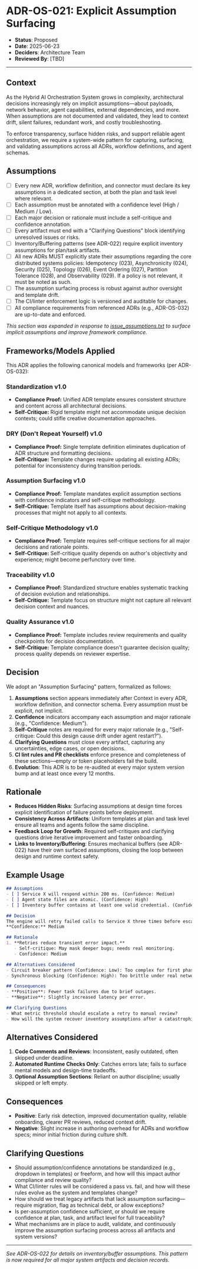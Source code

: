 # ADR-OS-021: Explicit Assumption Surfacing

* **Status**: Proposed
* **Date**: 2025-06-23
* **Deciders**: Architecture Team
* **Reviewed By**: \[TBD]

---

## Context

As the Hybrid AI Orchestration System grows in complexity, architectural decisions increasingly rely on implicit assumptions—about payloads, network behavior, agent capabilities, external dependencies, and more. When assumptions are not documented and validated, they lead to context drift, silent failures, redundant work, and costly troubleshooting.

To enforce transparency, surface hidden risks, and support reliable agent orchestration, we require a system-wide pattern for capturing, surfacing, and validating assumptions across all ADRs, workflow definitions, and agent schemas.

## Assumptions

* [ ] Every new ADR, workflow definition, and connector must declare its key assumptions in a dedicated section, at both the plan and task level where relevant.
* [ ] Each assumption must be annotated with a confidence level (High / Medium / Low).
* [ ] Each major decision or rationale must include a self-critique and confidence annotation.
* [ ] Every artifact must end with a "Clarifying Questions" block identifying unresolved issues or risks.
* [ ] Inventory/Buffering patterns (see ADR-022) require explicit inventory assumptions for plan/task artifacts.
* [ ] All new ADRs MUST explicitly state their assumptions regarding the core distributed systems policies: Idempotency (023), Asynchronicity (024), Security (025), Topology (026), Event Ordering (027), Partition Tolerance (028), and Observability (029). If a policy is not relevant, it must be noted as such.
* [ ] The assumption surfacing process is robust against author oversight and template drift.
* [ ] The CI/linter enforcement logic is versioned and auditable for changes.
* [ ] All compliance requirements from referenced ADRs (e.g., ADR-OS-032) are up-to-date and enforced.

_This section was expanded in response to [issue_assumptions.txt](../../issues/issue_assumptions.txt) to surface implicit assumptions and improve framework compliance._

## Frameworks/Models Applied

This ADR applies the following canonical models and frameworks (per ADR-OS-032):

### Standardization v1.0
- **Compliance Proof:** Unified ADR template ensures consistent structure and content across all architectural decisions.
- **Self-Critique:** Rigid template might not accommodate unique decision contexts; could stifle creative documentation approaches.

### DRY (Don't Repeat Yourself) v1.0
- **Compliance Proof:** Single template definition eliminates duplication of ADR structure and formatting decisions.
- **Self-Critique:** Template changes require updating all existing ADRs; potential for inconsistency during transition periods.

### Assumption Surfacing v1.0
- **Compliance Proof:** Template mandates explicit assumption sections with confidence indicators and self-critique methodology.
- **Self-Critique:** Template itself has assumptions about decision-making processes that might not apply to all contexts.

### Self-Critique Methodology v1.0
- **Compliance Proof:** Template requires self-critique sections for all major decisions and rationale points.
- **Self-Critique:** Self-critique quality depends on author's objectivity and experience; might become perfunctory over time.

### Traceability v1.0
- **Compliance Proof:** Standardized structure enables systematic tracking of decision evolution and relationships.
- **Self-Critique:** Template focus on structure might not capture all relevant decision context and nuances.

### Quality Assurance v1.0
- **Compliance Proof:** Template includes review requirements and quality checkpoints for decision documentation.
- **Self-Critique:** Template compliance doesn't guarantee decision quality; process quality depends on reviewer expertise.

## Decision

We adopt an "Assumption Surfacing" pattern, formalized as follows:

1. **Assumptions** section appears immediately after Context in every ADR, workflow definition, and connector schema. Every assumption must be explicit, not implicit.
2. **Confidence** indicators accompany each assumption and major rationale (e.g., "Confidence: Medium").
3. **Self-Critique** notes are required for every major rationale (e.g., "Self-critique: Could this design cause drift under agent restart?").
4. **Clarifying Questions** must close every artifact, capturing any uncertainties, edge cases, or open decisions.
5. **CI lint rules and PR checklists** enforce presence and completeness of these sections—empty or token placeholders fail the build.
6. **Evolution**: This ADR is to be re-audited at every major system version bump and at least once every 12 months.

## Rationale

* **Reduces Hidden Risks**: Surfacing assumptions at design time forces explicit identification of failure points before deployment.
* **Consistency Across Artifacts**: Uniform templates at plan and task level ensure all teams and agents follow the same discipline.
* **Feedback Loop for Growth**: Required self-critiques and clarifying questions drive iterative improvement and faster onboarding.
* **Links to Inventory/Buffering**: Ensures mechanical buffers (see ADR-022) have their own surfaced assumptions, closing the loop between design and runtime context safety.

## Example Usage

```markdown
## Assumptions
- [ ] Service X will respond within 200 ms. (Confidence: Medium)
- [ ] Agent state files are atomic. (Confidence: High)
- [ ] Inventory buffer contains at least one valid credential. (Confidence: Low)

## Decision
The engine will retry failed calls to Service X three times before escalating.
**Confidence:** Medium

## Rationale
1. **Retries reduce transient error impact.**  
   - Self-critique: May mask deeper bugs; needs real monitoring.  
   - Confidence: Medium

## Alternatives Considered
- Circuit breaker pattern (Confidence: Low): Too complex for first phase.
- Synchronous blocking (Confidence: High): Too brittle under real network conditions.

## Consequences
- **Positive**: Fewer task failures due to brief outages.
- **Negative**: Slightly increased latency per error.

## Clarifying Questions
- What metric threshold should escalate a retry to manual review?
- How will the system recover inventory assumptions after a catastrophic agent crash?
```

## Alternatives Considered

1. **Code Comments and Reviews**: Inconsistent, easily outdated, often skipped under deadline.
2. **Automated Runtime Checks Only**: Catches errors late; fails to surface mental models and design-time tradeoffs.
3. **Optional Assumption Sections**: Reliant on author discipline; usually skipped or left empty.

## Consequences

* **Positive**: Early risk detection, improved documentation quality, reliable onboarding, clearer PR reviews, reduced context drift.
* **Negative**: Slight increase in authoring overhead for ADRs and workflow specs; minor initial friction during culture shift.

## Clarifying Questions

* Should assumption/confidence annotations be standardized (e.g., dropdown in templates) or freeform, and how will this impact author compliance and review quality?
* What CI/linter rules will be considered a pass vs. fail, and how will these rules evolve as the system and templates change?
* How should we treat legacy artifacts that lack assumption surfacing—require migration, flag as technical debt, or allow exceptions?
* Is per-assumption confidence sufficient, or should we require confidence at plan, task, and artifact level for full traceability?
* What mechanisms are in place to audit, validate, and continuously improve the assumption surfacing process across all artifacts and system versions?

---

*See ADR-OS-022 for details on inventory/buffer assumptions. This pattern is now required for all major system artifacts and decision records.*
